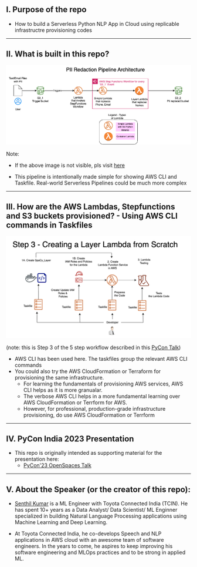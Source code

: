 ## I. Purpose of the repo
- How to build a Serverless Python NLP App in Cloud using replicable infrastructre provisioning codes

<hr>

## II. What is built in this repo?

![](docs/images/pii_redaction_pipeline_architecture.png)

Note: 
- If the above image is not visible, pls visit [here](https://toyota-connected-india.github.io/serverless_nlp_app/notebook/serverless_nlp_python_app_slides.slides.html#/8)

- This pipeline is intentionally made simple for showing AWS CLI and Taskfile. Real-world Serverless Pipelines could be much more complex

<hr>


## III. How are the AWS Lambdas, Stepfunctions and S3 buckets provisioned? - Using AWS CLI commands in Taskfiles


![](docs/images/Taskfile_Workflow_Layer_Lambda_Example.png)

(note: this is Step 3 of the 5 step workflow described in this [PyCon Talk](https://toyota-connected-india.github.io/serverless_nlp_app/notebook/serverless_nlp_python_app_slides.slides.html#/10))

- AWS CLI has been used here. The taskfiles group the relevant AWS CLI commands
- You could also try the AWS CloudFormation or Terraform for provisioning the same infrastructure. 
    - For learning the fundamentals of provisioning AWS services, AWS CLI helps as it is more granualar. 
    - The verbose AWS CLI helps in a more fundamental learning over AWS CloudFormation or Terrform for AWS. 
    - However, for professional, production-grade infrastructure provisioning, do use AWS CloudFormation or Terrform


<hr>

## IV. PyCon India 2023 Presentation

- This repo is originally intended as supporting material for the presentation here:
    - [PyCon'23 OpenSpaces Talk](https://toyota-connected-india.github.io/serverless_nlp_app/notebook/serverless_nlp_python_app_slides.slides.html)

<hr>

## V. About the Speaker (or the creator of this repo):

- [Senthil Kumar](https://www.linkedin.com/in/senthilkumarm1901/) is a ML Engineer with Toyota Connected India (TCIN). He has spent 10+ years as a Data Analyst/ Data Scientist/ ML Enginner specialized in building Natural Language Processing applications using Machine Learning and Deep Learning.

- At Toyota Connected India, he co-develops Speech and NLP applications in AWS cloud with an awesome team of software engineers. In the years to come, he aspires to keep improving his software engineering and MLOps practices and to be strong in applied ML.